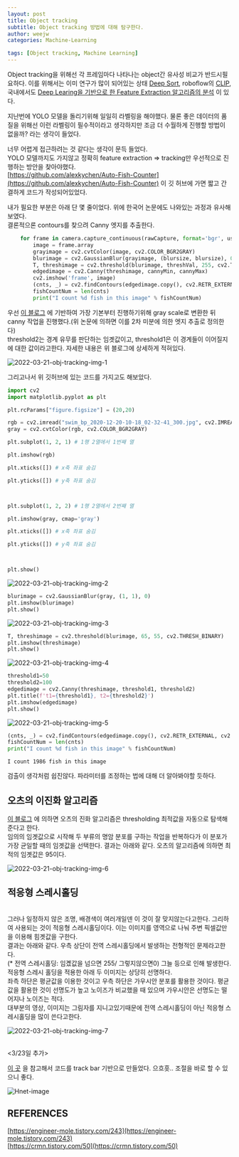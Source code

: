 ```yaml
---
layout: post
title: Object tracking
subtitle: Object tracking 방법에 대해 탐구한다. 
author: weejw
categories: Machine-Learning

tags: [Object tracking, Machine Learning]
---
```


Object tracking을 위해선 각 프레임마다 나타나는 object간 유사성 비교가 반드시필요하다.
이를 위해서는 이미 연구가 많이 되어있는 상태 [Deep Sort](https://github.com/nwojke/deep_sort), roboflow의 [CLIP](https://blog.roboflow.com/clip-model-eli5-beginner-guide/), 국내에서도 [Deep Learing을 기반으로 한 Feature Extraction 알고리즘의 분석](https://www.koreascience.or.kr/article/JAKO202020455277386.pdf) 이 있다. <br>

지난번에 YOLO 모델을 돌리기위해 일일히 라벨링을 해야했다. 물론 좋은 데이터의 품질을 위해선 이런 라벨링이 필수적이라고 생각하지만 조금 더 수월하게 진행할 방법이 없을까? 라는 생각이 들었다.<br>

너무 어렵게 접근하려는 것 같다는 생각이 문득 들었다.<br> 
YOLO 모델까지도 가지않고 정확히 feature extraction => tracking만 우선적으로 진행하는 방안을 찾아야했다.<br>
[https://github.com/alexkychen/Auto-Fish-Counter](https://github.com/alexkychen/Auto-Fish-Counter) 이 깃 허브에 가면 짧고 간결하게 코드가 작성되어있었다.<br>


내가 필요한 부분은 아래 단 몇 줄이었다. 위에 한국어 논문에도 나와있는 과정과 유사해보였다.<br>
결론적으론 contours를 찾으려 Canny 엣지를 추출한다. 
```python
    for frame in camera.capture_continuous(rawCapture, format='bgr', use_video_port=True):
        image = frame.array
        grayimage = cv2.cvtColor(image, cv2.COLOR_BGR2GRAY)
        blurimage = cv2.GaussianBlur(grayimage, (blursize, blursize), 0)
        T, threshimage = cv2.threshold(blurimage, threshVal, 255, cv2.THRESH_BINARY)
        edgedimage = cv2.Canny(threshimage, cannyMin, cannyMax)
        cv2.imshow('frame', image)
        (cnts, _) = cv2.findContours(edgedimage.copy(), cv2.RETR_EXTERNAL, cv2.CHAIN_APPROX_SIMPLE)
        fishCountNum = len(cnts)
        print("I count %d fish in this image" % fishCountNum)

```

우선 [이 블로그](https://engineer-mole.tistory.com/243) 에 기반하여 가장 기본부터 진행하기위해 gray scale로 변환한 뒤 canny 작업을 진행했다.(위 논문에 의하면 이를 2차 미분에 의한 엣지 추출로 정의한다)<br>
threshold2는 경계 유무를 판단하는 임곗값이고, threshold1은 이 경계들이 이어질지에 대한 값이라고한다. 자세한 내용은 위 블로그에 상세하게 적혀있다.<br>


![2022-03-21-obj-tracking-img-1](https://user-images.githubusercontent.com/33684393/159224773-7be75046-85f0-428f-8e56-1ae15e3beee5.png)


그리고나서 위 깃허브에 있는 코드를 가지고도 해보았다.

```python
import cv2
import matplotlib.pyplot as plt
```


```python
plt.rcParams["figure.figsize"] = (20,20)
```


```python
rgb = cv2.imread("swim_bp_2020-12-20-10-18_02-32-41_300.jpg", cv2.IMREAD_COLOR)
gray = cv2.cvtColor(rgb, cv2.COLOR_BGR2GRAY)
```


```python
plt.subplot(1, 2, 1) # 1행 2열에서 1번째 열

plt.imshow(rgb)

plt.xticks([]) # x축 좌표 숨김

plt.yticks([]) # y축 좌표 숨김



plt.subplot(1, 2, 2) # 1행 2열에서 2번째 열

plt.imshow(gray, cmap='gray')

plt.xticks([]) # x축 좌표 숨김

plt.yticks([]) # y축 좌표 숨김



plt.show()


```


    
![2022-03-21-obj-tracking-img-2](https://user-images.githubusercontent.com/33684393/159224774-7f77ac6f-a38c-44de-9ecf-3c7aa0d83e14.png)
    



```python
blurimage = cv2.GaussianBlur(gray, (1, 1), 0)
plt.imshow(blurimage)
plt.show()
```


    
![2022-03-21-obj-tracking-img-3](https://user-images.githubusercontent.com/33684393/159224778-29f5bc3a-c050-4377-a4c8-c05e7a149d55.png)
    



```python
T, threshimage = cv2.threshold(blurimage, 65, 55, cv2.THRESH_BINARY)
plt.imshow(threshimage)
plt.show()
```


    
![2022-03-21-obj-tracking-img-4](https://user-images.githubusercontent.com/33684393/159224779-4828de93-3a04-4410-ade1-214cfc02b865.png)
    



```python
threshold1=50
threshold2=100
edgedimage = cv2.Canny(threshimage, threshold1, threshold2)
plt.title(f't1={threshold1}, t2={threshold2}')
plt.imshow(edgedimage)
plt.show()
```


    
![2022-03-21-obj-tracking-img-5](https://user-images.githubusercontent.com/33684393/159224780-96af86ea-6a9f-4a33-b271-539444089a91.png)
    



```python
(cnts, _) = cv2.findContours(edgedimage.copy(), cv2.RETR_EXTERNAL, cv2.CHAIN_APPROX_SIMPLE)
fishCountNum = len(cnts)
print("I count %d fish in this image" % fishCountNum)
```

    I count 1986 fish in this image
    
검출이 생각처럼 쉽진않다. 파라미터를 조정하는 법에 대해 더 알아봐야할 듯하다.


## 오츠의 이진화 알고리즘
[이 블로그](https://bkshin.tistory.com/entry/OpenCV-8-%EC%8A%A4%EB%A0%88%EC%8B%9C%ED%99%80%EB%94%A9Thresholding) 에 의하면 오츠의 진화 알고리즘은 thresholding 최적값을 자동으로 탐색해준다고 한다.<br>
임의의 임곗값으로 시작해 두 부류의 명암 분포를 구하는 작업을 반복하다가 이 분포가 가장 균일할 때의 임곗값을 선택한다.
결과는 아래와 같다. 오츠의 알고리즘에 의하면 최적의 임곗값은 95이다.

![2022-03-21-obj-tracking-img-6](https://user-images.githubusercontent.com/33684393/159228448-2e6c0f61-96ee-4940-a3c7-730eb69516df.png)

## 적응형 스레시홀딩
<br> 그러나 일정하지 않은 조명, 배경색이 여러개일덴 이 것이 잘 맞지않는다고한다. 
그리하여 사용되는 것이 적응형 스레시홀딩이다. 이는 이미지를 영역으로 나눠 주변 픽셀값만을 이용해 힘곗값을 구한다.<br>
결과는 아래와 같다. 우측 상단이 전역 스레시홀딩에서 발생하는 전형적인 문제라고한다.  
(* 전역 스레시홀딩: 임곘값을 넘으면 255/ 그렇지않으면0) 그늘 등으로 인해 발생한다.<br>
적응형 스레시 홀딩을 적용한 아래 두 이미지는 상당히 선명하다.<br>
좌측 하단은 평균값을 이용한 것이고 우측 하단은 가우시안 분포를 활용한 것이다. 평균값을 활용한 것이 선명도가 높고 노이즈가 비교했을 때 있으며 가우시안은 선명도는 떨어지나 노이즈는 적다.<br>
대부분의 영상, 이미지는 그림자를 지니고있기때문에 전역 스레시홀딩이 아닌 적응형 스레시홀딩을 많이 쓴다고한다.

![2022-03-21-obj-tracking-img-7](https://user-images.githubusercontent.com/33684393/159228450-0c48c115-7c54-45b4-a71a-f87fb725a20b.png)




<br><3/23일 추가>

[이 곳](https://riptutorial.com/opencv/example/29159/canny-edge-thresholds-prototyping-using-trackbars) 을 참고해서 코드를 track bar 기반으로 만들었다. 으흐흣.. 조절을 바로 할 수 있으니 좋다.

![Hnet-image](https://user-images.githubusercontent.com/33684393/159423302-44b1c17c-e3e7-4b95-887f-3b6428df99ce.gif)



## REFERENCES
[https://engineer-mole.tistory.com/243](https://engineer-mole.tistory.com/243)<br>
[https://crmn.tistory.com/50](https://crmn.tistory.com/50)

